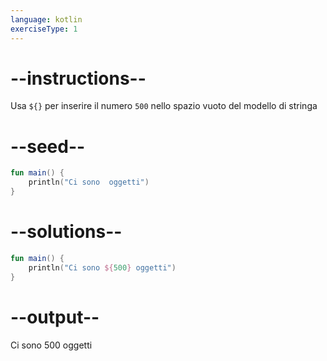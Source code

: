 ```yaml
---
language: kotlin
exerciseType: 1
---
```


# --instructions--

Usa `${}` per inserire il numero `500` nello spazio vuoto del modello di
stringa

# --seed--

```kotlin
fun main() {
    println("Ci sono  oggetti")
}
```

# --solutions--

```kotlin
fun main() {
    println("Ci sono ${500} oggetti")
}
```

# --output--

Ci sono 500 oggetti
